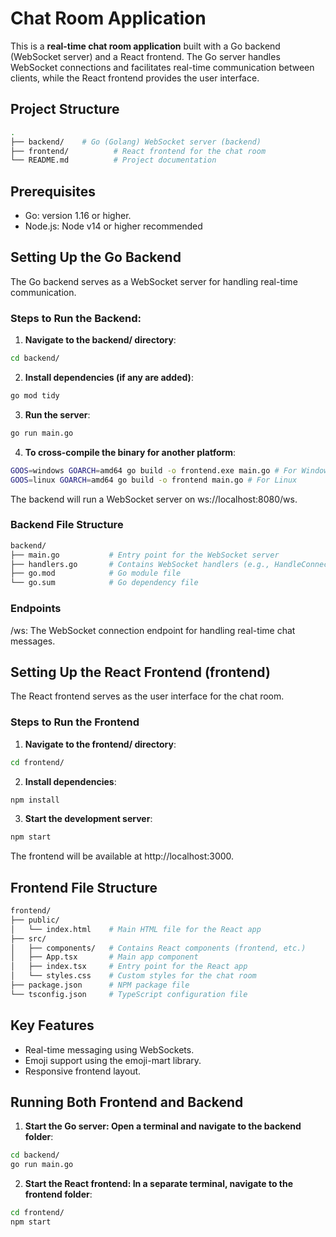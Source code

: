 # Chat Room Application

This is a **real-time chat room application** built with a Go backend (WebSocket server) and a React frontend. The Go server handles WebSocket connections and facilitates real-time communication between clients, while the React frontend provides the user interface.

## Project Structure

```bash
.
├── backend/    # Go (Golang) WebSocket server (backend)
├── frontend/          # React frontend for the chat room
└── README.md          # Project documentation
```
## Prerequisites
- Go: version 1.16 or higher.
- Node.js: Node v14 or higher recommended

## Setting Up the Go Backend
The Go backend serves as a WebSocket server for handling real-time communication.

### Steps to Run the Backend:

1. **Navigate to the backend/ directory**:
```bash
cd backend/
```
2. **Install dependencies (if any are added)**:
```bash
go mod tidy
```
3. **Run the server**:
```bash
go run main.go
```
4. **To cross-compile the binary for another platform**:
```bash
GOOS=windows GOARCH=amd64 go build -o frontend.exe main.go # For Windows
GOOS=linux GOARCH=amd64 go build -o frontend main.go # For Linux
```
The backend will run a WebSocket server on ws://localhost:8080/ws.

### Backend File Structure
```bash
backend/
├── main.go           # Entry point for the WebSocket server
├── handlers.go       # Contains WebSocket handlers (e.g., HandleConnections, HandleMessages)
├── go.mod            # Go module file
└── go.sum            # Go dependency file
```

### Endpoints
/ws: The WebSocket connection endpoint for handling real-time chat messages.

## Setting Up the React Frontend (frontend)
The React frontend serves as the user interface for the chat room.

### Steps to Run the Frontend
1. **Navigate to the frontend/ directory**:
```bash
cd frontend/
```
2. **Install dependencies**:
```bash
npm install
```
3. **Start the development server**:
```bash
npm start
```
The frontend will be available at http://localhost:3000.

## Frontend File Structure
```bash
frontend/
├── public/
│   └── index.html    # Main HTML file for the React app
├── src/
│   ├── components/   # Contains React components (frontend, etc.)
│   ├── App.tsx       # Main app component
│   ├── index.tsx     # Entry point for the React app
│   └── styles.css    # Custom styles for the chat room
├── package.json      # NPM package file
└── tsconfig.json     # TypeScript configuration file
```

## Key Features
- Real-time messaging using WebSockets.
- Emoji support using the emoji-mart library.
- Responsive frontend layout.

## Running Both Frontend and Backend

1. **Start the Go server: Open a terminal and navigate to the backend folder**:
```bash
cd backend/
go run main.go
```

2. **Start the React frontend: In a separate terminal, navigate to the frontend folder**:
```bash
cd frontend/
npm start
```